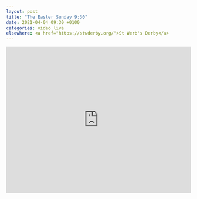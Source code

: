 ```yaml
---
layout: post
title: "The Easter Sunday 9:30"
date: 2021-04-04 09:30 +0100
categories: video live
elsewhere: <a href="https://stwderby.org/">St Werb's Derby</a>
---
```


<iframe width="100%" height="400em" src="https://www.youtube.com/embed/mcPj4T9ADJk" frameborder="0" allow="accelerometer; autoplay; clipboard-write; encrypted-media; gyroscope; picture-in-picture" allowfullscreen></iframe>
